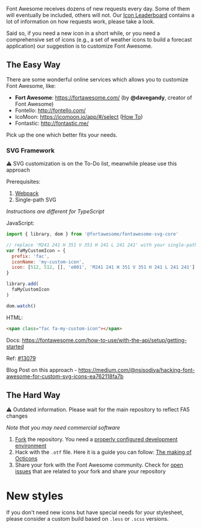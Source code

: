 Font Awesome receives dozens of new requests every day. Some of them will eventually be included, others will not. Our [Icon Leaderboard](https://fontawesome.com/community/leaderboard/new#faqs) contains a lot of information on how requests work, please take a look.

Said so, if you need a new icon in a short while, or you need a comprehensive set of icons (e.g., a set of weather icons to build a forecast application) our suggestion is to customize Font Awesome.

## The Easy Way

There are some wonderful online services which allows you to customize Font Awesome, like:

- **Fort Awesome**: https://fortawesome.com/ (by **@davegandy**, creator of Font Awesome)
- Fontello: http://fontello.com/
- IcoMoon: https://icomoon.io/app/#/select ([How To](https://dyscribe.com/en/webdesign/create-your-own-custom-iconfont.html))
- Fontastic: http://fontastic.me/

Pick up the one which better fits your needs.

### SVG Framework

⚠️ SVG customization is on the To-Do list, meanwhile please use this approach

Prerequisites:
1. [Webpack](https://webpack.js.org/)
2. Single-path SVG

*Instructions are different for TypeScript*

JavaScript:
```js
import { library, dom } from '@fortawesome/fontawesome-svg-core'

// replace 'M241 241 H 351 V 351 H 241 L 241 241' with your single-path SVG
var faMyCustomIcon = {
  prefix: 'fac',
  iconName: 'my-custom-icon',
  icon: [512, 512, [], 'e001', 'M241 241 H 351 V 351 H 241 L 241 241']
}

library.add(
  faMyCustomIcon
)

dom.watch()
```

HTML:
```html
<span class="fac fa-my-custom-icon"></span>
```

Docs: https://fontawesome.com/how-to-use/with-the-api/setup/getting-started

Ref: [#13079](https://github.com/FortAwesome/Font-Awesome/issues/13079)

Blog Post on this approach - https://medium.com/@nsisodiya/hacking-font-awesome-for-custom-svg-icons-ea762118fa7b

## The Hard Way

⚠️ Outdated information. Please wait for the main repository to reflect FA5 changes

*Note that you may need commercial software*

1. [Fork](https://github.com/FortAwesome/Font-Awesome/fork) the repository. You need a [properly configured development environment](https://github.com/FortAwesome/Font-Awesome#hacking-on-font-awesome)
2. Hack with the `.otf` file. Here it is a guide you can follow: [The making of Octicons](https://github.com/blog/1135-the-making-of-octicons)
3. Share your fork with the Font Awesome community. Check for [open issues](https://github.com/FortAwesome/Font-Awesome/issues) that are related to your fork and share your repository

# New styles

If you don't need new icons but have special needs for your stylesheet, please consider a custom build based on `.less` or `.scss` versions.